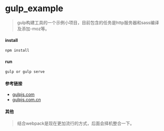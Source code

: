 # gulp_example
> gulp构建工具的一个示例小项目，目前包含的任务是http服务器和sass编译及添加-moz等。

#### install
``` bash
npm install
```

#### run
``` bash
gulp or gulp serve
```

#### 参考链接
- [gulpjs.com](http://gulpjs.com/)
- [gulpjs.com.cn](http://gulpjs.com.cn/)

#### 其他

> 结合webpack是现在更加流行的方式，后面会择机整合一下。
